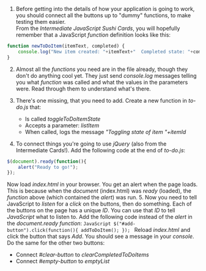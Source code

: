 1. Before getting into the details of how your application is going to work, you should connect all the buttons up to "dummy" functions, to make testing them easier.  
  From the *Intermediate JavaScript Sushi Cards*, you will hopefully remember that a JavaScript *function* definition looks like this:
  ```JavaScript
  function newToDoItem(itemText, completed) {
      console.log("New item created: "+itemText+"  Completed state: "+completed);
  }
  ```

2. Almost all the *functions* you need are in the file already, though they don't do anything cool yet. They just send *console.log* messages telling you what *function* was called and what the values in the parameters were. Read through them to understand what's there.

3. There's one missing, that you need to add. Create a new function in *to-do.js* that:
    * Is called *toggleToDoItemState*
    * Accepts a parameter: *listItem*
    * When called, logs the message *"Toggling state of item "+itemId*

4. To connect things you're going to use *jQuery* (also from  the Intermediate Cards!). Add the following code at the end of *to-do.js*:
  ```JavaScript
  $(document).ready(function(){
      alert("Ready to go!");
  });
  ```
Now load *index.html* in your browser. You get an alert when the page loads. This is because when the *document* (index.html) was *ready* (loaded), the *function* above (which contained the *alert*) was run.
5. Now you need to tell JavaScript to *listen* for a *click* on the buttons, then do something. Each of the buttons on the page has a unique *ID*. You can use that *ID* to tell *JavaScript* what to listen to. Add the following code instead of the *alert* in the *document.ready function*:
    ```JavaScript
    $("#add-button").click(function(){
        addToDoItem();
    });
    ```
  Reload *index.html* and click the button that says *Add*. You should see a message in your *console*.
  Do the same for the other two buttons:

  * Connect *#clear-button* to *clearCompletedToDoItems*
  * Connect *#empty-button* to *emptyList*
